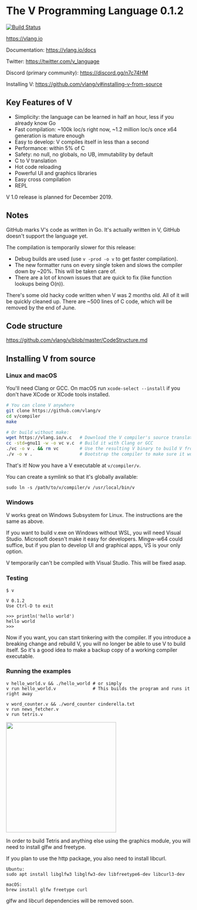 # The V Programming Language 0.1.2

[![Build Status](https://dev.azure.com/alexander0785/vlang/_apis/build/status/vlang-CI?branchName=master)](https://dev.azure.com/alexander0785/vlang/_build/latest?definitionId=1&branchName=master)

https://vlang.io

Documentation: https://vlang.io/docs

Twitter: https://twitter.com/v_language

Discord (primary community): https://discord.gg/n7c74HM

Installing V: https://github.com/vlang/v#installing-v-from-source


## Key Features of V

- Simplicity: the language can be learned in half an hour, less if you already know Go
- Fast compilation: ~100k loc/s right now, ~1.2 million loc/s once x64 generation is mature enough
- Easy to develop: V compiles itself in less than a second
- Performance: within 5% of C
- Safety: no null, no globals, no UB, immutability by default
- C to V translation
- Hot code reloading
- Powerful UI and graphics libraries
- Easy cross compilation
- REPL

V 1.0 release is planned for December 2019.

## Notes

GitHub marks V's code as written in Go. It's actually written in V, GitHub doesn't support the language yet.

The compilation is temporarily slower for this release:

- Debug builds are used (use `v -prod -o v` to get faster compilation).
- The new formatter runs on every single token and slows the compiler down by ~20%. This will be taken care of.
- There are a lot of known issues that are quick to fix (like function lookups being O(n)).

There's some old hacky code written when V was 2 months old. All of it will be quickly cleaned up. There are ~500 lines of C code, which will be removed by the end of June.

## Code structure

https://github.com/vlang/v/blob/master/CodeStructure.md

## Installing V from source

### Linux and macOS

You'll need Clang or GCC. On macOS run `xcode-select --install` if you don't have XCode or XCode tools installed.

```bash
# You can clone V anywhere
git clone https://github.com/vlang/v
cd v/compiler
make

# Or build without make:
wget https://vlang.io/v.c   # Download the V compiler's source translated to C
cc -std=gnu11 -w -o vc v.c  # Build it with Clang or GCC
./vc -o v . && rm vc        # Use the resulting V binary to build V from V source, delete the old compiler
./v -o v .                  # Bootstrap the compiler to make sure it works
```

That's it! Now you have a V executable at `v/compiler/v`.

You can create a symlink so that it's globally available:

```
sudo ln -s /path/to/v/compiler/v /usr/local/bin/v
```

### Windows

V works great on Windows Subsystem for Linux. The instructions are the same as above.

If you want to build v.exe on Windows without WSL, you will need Visual Studio. Microsoft doesn't make it easy for developers.  Mingw-w64 could suffice, but if you plan to develop UI and graphical apps, VS is your only option.

V temporarily can't be compiled with Visual Studio. This will be fixed asap.

### Testing

```
$ v

V 0.1.2
Use Ctrl-D to exit

>>> println('hello world')
hello world
>>>
```

Now if you want, you can start tinkering with the compiler. If you introduce a breaking change and rebuild V, you will no longer be able to use V to build itself. So it's a good idea to make a backup copy of a working compiler executable.


### Running the examples

```
v hello_world.v && ./hello_world # or simply
v run hello_world.v              # This builds the program and runs it right away

v word_counter.v && ./word_counter cinderella.txt
v run news_fetcher.v
v run tetris.v
```

<img src='https://raw.githubusercontent.com/vlang/v/master/examples/tetris/screenshot.png' width=300>


In order to build Tetris and anything else using the graphics module, you will need to install glfw and freetype.

If you plan to use the http package, you also need to install libcurl.

```
Ubuntu:
sudo apt install libglfw3 libglfw3-dev libfreetype6-dev libcurl3-dev

macOS:
brew install glfw freetype curl
```

glfw and libcurl dependencies will be removed soon.
